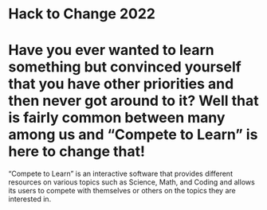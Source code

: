 # Hack to Change 2022

# Have you ever wanted to learn something but convinced yourself that you have other priorities and then never got around to it? Well that is fairly common between many among us and “Compete to Learn” is here to change that!

“Compete to Learn” is an interactive software that provides different resources on various topics such as Science, Math, and Coding and allows its users to compete with themselves or others on the topics they are interested in. 
